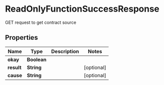 

# ReadOnlyFunctionSuccessResponse

GET request to get contract source

## Properties

Name | Type | Description | Notes
------------ | ------------- | ------------- | -------------
**okay** | **Boolean** |  | 
**result** | **String** |  |  [optional]
**cause** | **String** |  |  [optional]



